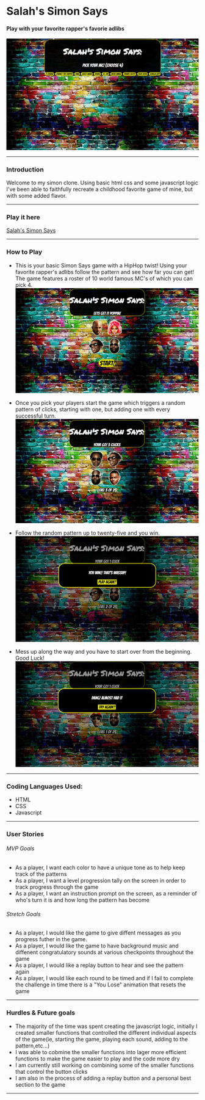 # Salah's Simon Says
#### Play with your favorite rapper's favorie adlibs

![screenshot of landing page](/docs/images/landing_page.jpg)
___

### Introduction
Welcome to my simon clone. Using basic html css and some javascript logic I've been able to faithfully recreate a childhood favorite game of mine, but with some added flavor.
___

### Play it here
[Salah's Simon Says](https://sali1993.github.io/simon_game/)
___

### How to Play
- This is your basic Simon Says game with a HipHop twist! Using your favorite rapper's adlibs follow the pattern and see how far you can get! The game features a roster of 10 world famous MC's of which you can pick 4. 
![screenshot of game start](/docs/images/step_one.jpg)

- Once you pick your players start the game which triggers a random pattern of clicks, starting with one, but adding one with every successful turn. 
![screenshot of progression page](/docs/images/progress_page.jpg)

- Follow the random pattern up to twenty-five and you win. 
![screenshot of winning page](/docs/images/win_page.jpg)

- Mess up along the way and you have to start over from the beginning. Good Luck!
![screenshot of losing page](/docs/images/lose_page.jpg)
___

### Coding Languages Used:
- HTML
- CSS
- Javascript
___

### User Stories

###### MVP Goals
- As a player, I want each color to have a unique tone as to help keep track of the patterns
- As a player, I want a level progression tally on the screen in order to track progress through the game
- As a player, I want an instruction prompt on the screen, as a reminder of who's turn it is and how long the pattern has become

###### Stretch Goals
- As a player, I would like the game to give diffent messages as you progress futher in the game.
- As a player, I would like the game to have background music and diffenent congratulatory sounds at various checkpoints throughout the game  
- As a player, I would like a replay button to hear and see the pattern again
- As a player, I would like each round to be timed and if I fail to complete the challenge in time there is a "You Lose" animation that resets the game
___

### Hurdles & Future goals
- The majority of the time was spent creating the javascript logic, initially I created smaller functions that controlled the different individual aspects of the game(ie, starting the game, playing each sound, adding to the pattern,etc...)
- I was able to cobmine the smaller functions into lager more efficient functions to make the game easier to play and the code more dry
- I am currently still working on combining some of the smaller functions that control the button clicks
- I am also in the process of adding a replay button and a personal best section to the game 
___